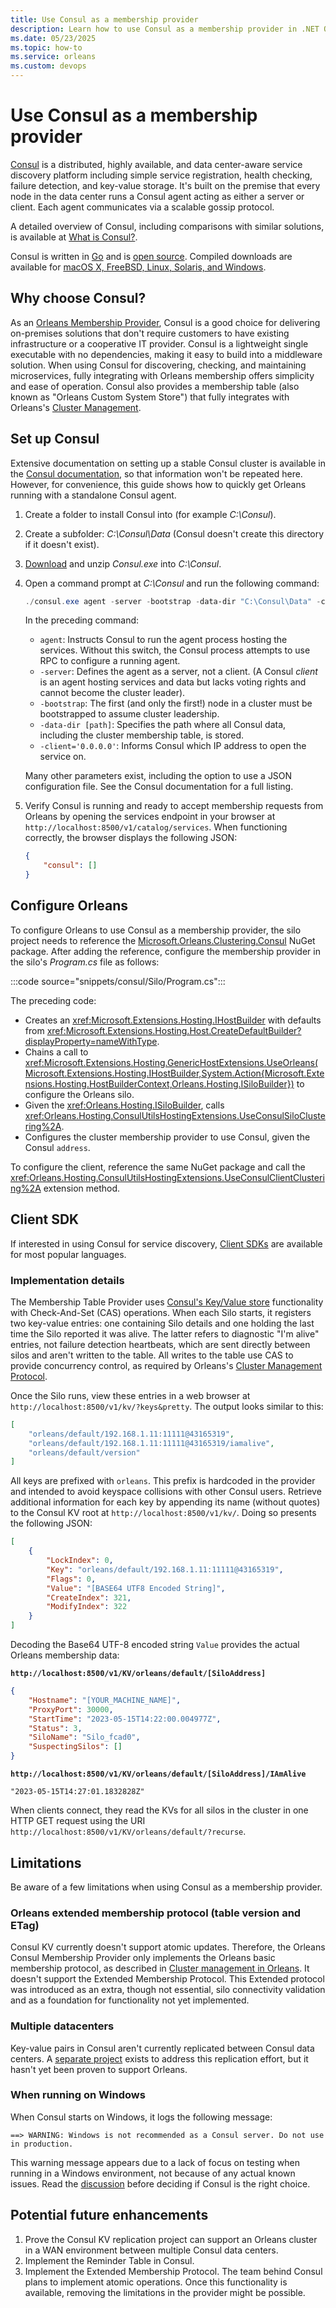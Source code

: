 ```yaml
---
title: Use Consul as a membership provider
description: Learn how to use Consul as a membership provider in .NET Orleans.
ms.date: 05/23/2025
ms.topic: how-to
ms.service: orleans
ms.custom: devops
---
```


# Use Consul as a membership provider

[Consul](https://www.consul.io) is a distributed, highly available, and data center-aware service discovery platform including simple service registration, health checking, failure detection, and key-value storage. It's built on the premise that every node in the data center runs a Consul agent acting as either a server or client. Each agent communicates via a scalable gossip protocol.

A detailed overview of Consul, including comparisons with similar solutions, is available at [What is Consul?](https://developer.hashicorp.com/consul).

Consul is written in [Go](https://go.dev) and is [open source](https://github.com/hashicorp/consul). Compiled downloads are available for [macOS X, FreeBSD, Linux, Solaris, and Windows](https://developer.hashicorp.com/consul/install).

## Why choose Consul?

As an [Orleans Membership Provider](../implementation/cluster-management.md), Consul is a good choice for delivering on-premises solutions that don't require customers to have existing infrastructure or a cooperative IT provider. Consul is a lightweight single executable with no dependencies, making it easy to build into a middleware solution. When using Consul for discovering, checking, and maintaining microservices, fully integrating with Orleans membership offers simplicity and ease of operation. Consul also provides a membership table (also known as "Orleans Custom System Store") that fully integrates with Orleans's [Cluster Management](../implementation/cluster-management.md).

## Set up Consul

Extensive documentation on setting up a stable Consul cluster is available in the [Consul documentation](https://developer.hashicorp.com/consul), so that information won't be repeated here. However, for convenience, this guide shows how to quickly get Orleans running with a standalone Consul agent.

1. Create a folder to install Consul into (for example _C:\Consul_).
2. Create a subfolder: _C:\Consul\Data_ (Consul doesn't create this directory if it doesn't exist).
3. [Download](https://developer.hashicorp.com/consul/install) and unzip _Consul.exe_ into _C:\Consul_.
4. Open a command prompt at _C:\Consul_ and run the following command:

   ```powershell
   ./consul.exe agent -server -bootstrap -data-dir "C:\Consul\Data" -client='0.0.0.0'
   ```

   In the preceding command:

   - `agent`: Instructs Consul to run the agent process hosting the services. Without this switch, the Consul process attempts to use RPC to configure a running agent.
   - `-server`: Defines the agent as a server, not a client. (A Consul _client_ is an agent hosting services and data but lacks voting rights and cannot become the cluster leader).
   - `-bootstrap`: The first (and only the first!) node in a cluster must be bootstrapped to assume cluster leadership.
   - `-data-dir [path]`: Specifies the path where all Consul data, including the cluster membership table, is stored.
   - `-client='0.0.0.0'`: Informs Consul which IP address to open the service on.

    Many other parameters exist, including the option to use a JSON configuration file. See the Consul documentation for a full listing.

5.  Verify Consul is running and ready to accept membership requests from Orleans by opening the services endpoint in your browser at `http://localhost:8500/v1/catalog/services`. When functioning correctly, the browser displays the following JSON:

    ```json
    {
        "consul": []
    }
    ```

## Configure Orleans

To configure Orleans to use Consul as a membership provider, the silo project needs to reference the [Microsoft.Orleans.Clustering.Consul](https://www.nuget.org/packages/Microsoft.Orleans.Clustering.Consul) NuGet package. After adding the reference, configure the membership provider in the silo's _Program.cs_ file as follows:

:::code source="snippets/consul/Silo/Program.cs":::

The preceding code:

- Creates an <xref:Microsoft.Extensions.Hosting.IHostBuilder> with defaults from <xref:Microsoft.Extensions.Hosting.Host.CreateDefaultBuilder?displayProperty=nameWithType>.
- Chains a call to <xref:Microsoft.Extensions.Hosting.GenericHostExtensions.UseOrleans(Microsoft.Extensions.Hosting.IHostBuilder,System.Action{Microsoft.Extensions.Hosting.HostBuilderContext,Orleans.Hosting.ISiloBuilder})> to configure the Orleans silo.
- Given the <xref:Orleans.Hosting.ISiloBuilder>, calls <xref:Orleans.Hosting.ConsulUtilsHostingExtensions.UseConsulSiloClustering%2A>.
- Configures the cluster membership provider to use Consul, given the Consul `address`.

To configure the client, reference the same NuGet package and call the <xref:Orleans.Hosting.ConsulUtilsHostingExtensions.UseConsulClientClustering%2A> extension method.

## Client SDK

If interested in using Consul for service discovery, [Client SDKs](https://developer.hashicorp.com/consul/docs/integrate/consul-tools) are available for most popular languages.

### Implementation details

The Membership Table Provider uses [Consul's Key/Value store](https://developer.hashicorp.com/consul/api-docs/kv) functionality with Check-And-Set (CAS) operations. When each Silo starts, it registers two key-value entries: one containing Silo details and one holding the last time the Silo reported it was alive. The latter refers to diagnostic "I'm alive" entries, not failure detection heartbeats, which are sent directly between silos and aren't written to the table. All writes to the table use CAS to provide concurrency control, as required by Orleans's [Cluster Management Protocol](../implementation/cluster-management.md).

Once the Silo runs, view these entries in a web browser at `http://localhost:8500/v1/kv/?keys&pretty`. The output looks similar to this:

```json
[
    "orleans/default/192.168.1.11:11111@43165319",
    "orleans/default/192.168.1.11:11111@43165319/iamalive",
    "orleans/default/version"
]
```

All keys are prefixed with `orleans`. This prefix is hardcoded in the provider and intended to avoid keyspace collisions with other Consul users. Retrieve additional information for each key by appending its name (without quotes) to the Consul KV root at `http://localhost:8500/v1/kv/`. Doing so presents the following JSON:

```json
[
    {
        "LockIndex": 0,
        "Key": "orleans/default/192.168.1.11:11111@43165319",
        "Flags": 0,
        "Value": "[BASE64 UTF8 Encoded String]",
        "CreateIndex": 321,
        "ModifyIndex": 322
    }
]
```

Decoding the Base64 UTF-8 encoded string `Value` provides the actual Orleans membership data:

**`http://localhost:8500/v1/KV/orleans/default/[SiloAddress]`**

```json
{
    "Hostname": "[YOUR_MACHINE_NAME]",
    "ProxyPort": 30000,
    "StartTime": "2023-05-15T14:22:00.004977Z",
    "Status": 3,
    "SiloName": "Silo_fcad0",
    "SuspectingSilos": []
}
```

**`http://localhost:8500/v1/KV/orleans/default/[SiloAddress]/IAmAlive`**

```plaintext
"2023-05-15T14:27:01.1832828Z"
```

When clients connect, they read the KVs for all silos in the cluster in one HTTP GET request using the URI `http://localhost:8500/v1/KV/orleans/default/?recurse`.

## Limitations

Be aware of a few limitations when using Consul as a membership provider.

### Orleans extended membership protocol (table version and ETag)

Consul KV currently doesn't support atomic updates. Therefore, the Orleans Consul Membership Provider only implements the Orleans basic membership protocol, as described in [Cluster management in Orleans](../implementation/cluster-management.md). It doesn't support the Extended Membership Protocol. This Extended protocol was introduced as an extra, though not essential, silo connectivity validation and as a foundation for functionality not yet implemented.

### Multiple datacenters

Key-value pairs in Consul aren't currently replicated between Consul data centers. A [separate project](https://github.com/hashicorp/consul-replicate) exists to address this replication effort, but it hasn't yet been proven to support Orleans.

### When running on Windows

When Consul starts on Windows, it logs the following message:

```Output
==> WARNING: Windows is not recommended as a Consul server. Do not use in production.
```

This warning message appears due to a lack of focus on testing when running in a Windows environment, not because of any actual known issues. Read the [discussion](https://groups.google.com/forum/#!topic/consul-tool/DvXYgZtUZyU) before deciding if Consul is the right choice.

## Potential future enhancements

1.  Prove the Consul KV replication project can support an Orleans cluster in a WAN environment between multiple Consul data centers.
2.  Implement the Reminder Table in Consul.
3.  Implement the Extended Membership Protocol.
The team behind Consul plans to implement atomic operations. Once this functionality is available, removing the limitations in the provider might be possible.
